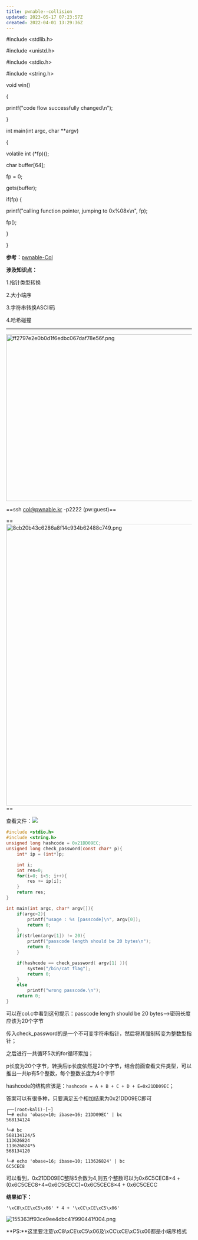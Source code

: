 ```yaml
---
title: pwnable--collision
updated: 2023-05-17 07:23:57Z
created: 2022-04-01 13:29:36Z
---
```


#include &lt;stdlib.h&gt;

#include &lt;unistd.h&gt;

#include &lt;stdio.h&gt;

#include &lt;string.h&gt;

void win()

{

printf("code flow successfully changed\\n");

}

int main(int argc, char **argv)

{

volatile int (*fp)();

char buffer\[64\];

fp = 0;

gets(buffer);

if(fp) {

printf("calling function pointer, jumping to 0x%08x\\n", fp);

fp();

}

}

**参考：**[pwnable-Col](https://cloud.tencent.com/developer/article/1516391)

**涉及知识点：**

1.指针类型转换

2.大小端序

3.字符串转换ASCII码

4.哈希碰撞

* * *

<img src="https://cdn.jsdelivr.net/gh/DarkLord-W/CloudImages@main/images/ff2797e2e0b0d1f6edbc067daf78e56f.png" alt="ff2797e2e0b0d1f6edbc067daf78e56f.png" width="681" height="452" class="jop-noMdConv">

==ssh col@pwnable.kr -p2222 (pw:guest)==

==<img src="https://cdn.jsdelivr.net/gh/DarkLord-W/CloudImages@main/images/8cb20b43c6286a8f14c934b62488c749.png" alt="8cb20b43c6286a8f14c934b62488c749.png" width="765" height="763" class="jop-noMdConv">==

查看文件：![](/home/darklord/.config/marktext/images/2022-04-12-18-35-19-image.png)

```c
#include <stdio.h>
#include <string.h>
unsigned long hashcode = 0x21DD09EC;
unsigned long check_password(const char* p){
    int* ip = (int*)p;

    int i;
    int res=0;
    for(i=0; i<5; i++){
        res += ip[i];
    }
    return res;
}

int main(int argc, char* argv[]){
    if(argc<2){
        printf("usage : %s [passcode]\n", argv[0]);
        return 0;
    }
    if(strlen(argv[1]) != 20){
        printf("passcode length should be 20 bytes\n");
        return 0;
    }

    if(hashcode == check_password( argv[1] )){
        system("/bin/cat flag");
        return 0;
    }
    else
        printf("wrong passcode.\n");
    return 0;
}
```

可以在col.c中看到这句提示：passcode length should be 20 bytes–>密码长度应该为20个字节

传入check_password的是一个不可变字符串指针，然后将其强制转变为整数型指针；

之后进行一共循环5次的for循环累加；

p长度为20个字节，转换后ip长度依然是20个字节，结合前面查看文件类型，可以推出一共ip有5个整数，每个整数长度为4个字节

hashcode的结构应该是：`hashcode = A + B + C + D + E=0x21DD09EC`；

答案可以有很多种，只要满足五个相加结果为0x21DD09EC即可

```shell
┌──(root💀kali)-[~]
└─# echo 'obase=10; ibase=16; 21DD09EC' | bc
568134124
```

```shell
└─# bc
568134124/5
113626824
113626824*5
568134120
```

```shell
└─# echo 'obase=16; ibase=10; 113626824' | bc
6C5CEC8
```

可以看到，0x21DD09EC整除5余数为4,则五个整数可以为0x6C5CEC8×4 + (0x6C5CEC8+4=0x6C5CECC)=0x6C5CEC8×4 + 0x6C5CECC

**结果如下：**

```shell
'\xC8\xCE\xC5\x06' * 4 + '\xCC\xCE\xC5\x06'
```

![155363ff93ce9ee4dbc41f990441f004.png](https://cdn.jsdelivr.net/gh/DarkLord-W/CloudImages@main/images/155363ff93ce9ee4dbc41f990441f004.png)

\*\*PS:\*\*这里要注意\\xC8\\xCE\\xC5\\x06及\\xCC\\xCE\\xC5\\x06都是小端序格式